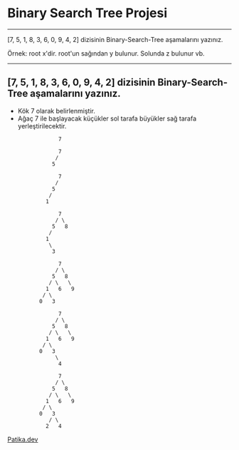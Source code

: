# Binary Search Tree Projesi
-----

[7, 5, 1, 8, 3, 6, 0, 9, 4, 2] dizisinin Binary-Search-Tree aşamalarını yazınız.

Örnek: root x'dir. root'un sağından y bulunur. Solunda z bulunur vb.

------

## [7, 5, 1, 8, 3, 6, 0, 9, 4, 2] dizisinin Binary-Search-Tree aşamalarını yazınız.

* Kök 7 olarak belirlenmiştir.
* Ağaç 7 ile başlayacak küçükler sol tarafa büyükler sağ tarafa yerleştirilecektir.

```
                7
```
```
                7
               /
              5
```
```
                7
               /
              5
             /
            1
```
```
                7
               / \
              5   8
             /
            1
             \
              3
```
```
                7
               / \
              5   8
             / \   \
            1   6   9
           / \
          0   3
```
```
                7
               / \
              5   8
             / \   \
            1   6   9
           / \
          0   3
               \
                4
```
```
                7
               / \
              5   8
             / \   \
            1   6   9
           / \
          0   3
             / \
            2   4
```

[Patika.dev](https://www.patika.dev/tr) 